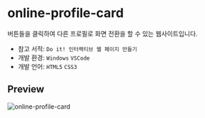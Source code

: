 # online-profile-card
버튼들을 클릭하여 다른 프로필로 화면 전환을 할 수 있는 웹사이트입니다.<br>
- 참고 서적: `Do it! 인터랙티브 웹 페이지 만들기`
- 개발 환경: `Windows` `VSCode`
- 개발 언어: `HTML5` `CSS3`

## Preview
![online-profile-card](https://user-images.githubusercontent.com/60216512/154931447-18d30c9a-9cdb-4889-a7ca-f1e93afd88ec.gif)
